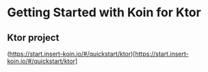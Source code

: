 # Getting Started with Koin for Ktor

## Ktor project

(https://start.insert-koin.io/#/quickstart/ktor)[https://start.insert-koin.io/#/quickstart/ktor]

